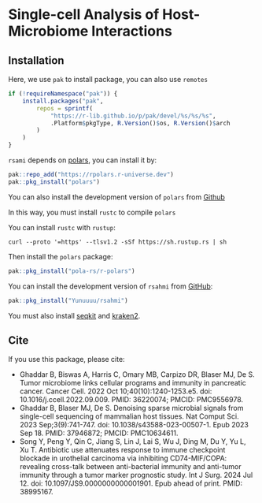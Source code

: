 Single-cell Analysis of Host-Microbiome Interactions
================

<!-- README.md is generated from README.Rmd. Please edit that file -->
<!-- badges: start -->
<!-- badges: end -->

## Installation

Here, we use `pak` to install package, you can also use `remotes`

``` r
if (!requireNamespace("pak")) {
    install.packages("pak",
        repos = sprintf(
            "https://r-lib.github.io/p/pak/devel/%s/%s/%s",
            .Platform$pkgType, R.Version()$os, R.Version()$arch
        )
    )
}
```

`rsami` depends on [polars](https://rpolars.github.io/index.html), you
can install it by:

``` r
pak::repo_add("https://rpolars.r-universe.dev")
pak::pkg_install("polars")
```

You can also install the development version of `polars` from
[Github](https://github.com/pola-rs/r-polars)

In this way, you must install `rustc` to compile `polars`

You can install `rustc` with `rustup`:

    curl --proto '=https' --tlsv1.2 -sSf https://sh.rustup.rs | sh

Then install the `polars` package:

``` r
pak::pkg_install("pola-rs/r-polars")
```

You can install the development version of `rsahmi` from
[GitHub](https://github.com/Yunuuuu/rsahmi):

``` r
pak::pkg_install("Yunuuuu/rsahmi")
```

You must also install [seqkit](https://bioinf.shenwei.me/seqkit/) and
[kraken2](https://github.com/DerrickWood/kraken2/wiki/Manual).

## Cite

If you use this package, please cite:

- Ghaddar B, Biswas A, Harris C, Omary MB, Carpizo DR, Blaser MJ, De S.
  Tumor microbiome links cellular programs and immunity in pancreatic
  cancer. Cancer Cell. 2022 Oct 10;40(10):1240-1253.e5. doi:
  10.1016/j.ccell.2022.09.009. PMID: 36220074; PMCID: PMC9556978.
- Ghaddar B, Blaser MJ, De S. Denoising sparse microbial signals from
  single-cell sequencing of mammalian host tissues. Nat Comput Sci. 2023
  Sep;3(9):741-747. doi: 10.1038/s43588-023-00507-1. Epub 2023 Sep 18.
  PMID: 37946872; PMCID: PMC10634611.
- Song Y, Peng Y, Qin C, Jiang S, Lin J, Lai S, Wu J, Ding M, Du Y, Yu
  L, Xu T. Antibiotic use attenuates response to immune checkpoint
  blockade in urothelial carcinoma via inhibiting CD74-MIF/COPA:
  revealing cross-talk between anti-bacterial immunity and anti-tumor
  immunity through a tumor marker prognostic study. Int J Surg. 2024
  Jul 12. doi: 10.1097/JS9.0000000000001901. Epub ahead of print. PMID:
  38995167.
